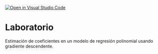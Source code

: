 [![Open in Visual Studio Code](https://classroom.github.com/assets/open-in-vscode-c66648af7eb3fe8bc4f294546bfd86ef473780cde1dea487d3c4ff354943c9ae.svg)](https://classroom.github.com/online_ide?assignment_repo_id=9121365&assignment_repo_type=AssignmentRepo)
# Laboratorio

Estimación de coeficientes en un modelo de regresión polinomial usando gradiente descendente.
